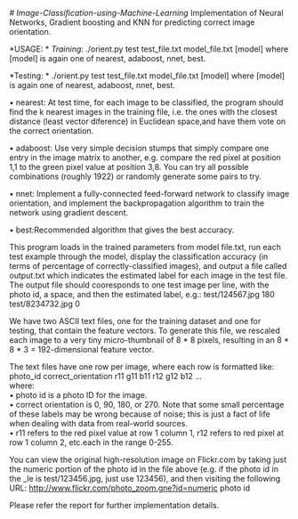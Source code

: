 *# Image-Classification-using-Machine-Learning*
Implementation of Neural Networks, Gradient boosting and KNN for predicting correct image orientation.

*USAGE:  *
*Training:* 
./orient.py test test_file.txt model_file.txt [model]
where [model] is again one of nearest, adaboost, nnet, best.

*Testing: *
./orient.py test test_file.txt model_file.txt [model]
where [model] is again one of nearest, adaboost, nnet, best.

• nearest: At test time, for each image to be classified, the program should find the k nearest images in the training file, i.e. the ones with the closest distance (least vector diference) in Euclidean space,and have them vote on the correct orientation.

• adaboost: Use very simple decision stumps that simply compare one entry in the image matrix to another, e.g. compare the red pixel at position 1,1 to the green pixel value at position 3,8. You can try all possible combinations (roughly 1922) or randomly generate some pairs to try.

• nnet: Implement a fully-connected feed-forward network to classify image orientation, and implement the backpropagation algorithm to train the network using gradient descent.

• best:Recommended algorithm that gives the best accuracy.

This program loads in the trained parameters from model file.txt, run each test example through the model, display the classification accuracy (in terms of percentage of correctly-classified images), and output a file called output.txt which indicates the estimated label for each image in the test file. The output file should cooresponds to one test image per line, with the photo id, a space, and then the estimated label, e.g.:
test/124567.jpg 180
test/8234732.jpg 0

We have two ASCII text files, one for the training dataset and one for testing, that contain the feature vectors. 
To generate this file, we rescaled each image to a very tiny micro-thumbnail of 8 * 8 pixels, resulting in an 8 * 8 * 3 = 192-dimensional feature vector.

The text files have one row per image, where each row is formatted like:  
photo_id correct_orientation r11 g11 b11 r12 g12 b12 ...  
where:  
• photo id is a photo ID for the image.  
• correct orientation is 0, 90, 180, or 270. Note that some small percentage of these labels may be wrong because of noise; this is just a fact of life when dealing with data from real-world sources.  
• r11 refers to the red pixel value at row 1 column 1, r12 refers to red pixel at row 1 column 2, etc.each in the range 0-255.
 
You can view the original high-resolution image on Flickr.com by taking just the numeric portion of the photo id in the file above (e.g. if the photo id in the _le is test/123456.jpg, just use 123456), and then visiting the following URL: 
http://www.flickr.com/photo_zoom.gne?id=numeric photo id


Please refer the report for further implementation details.
